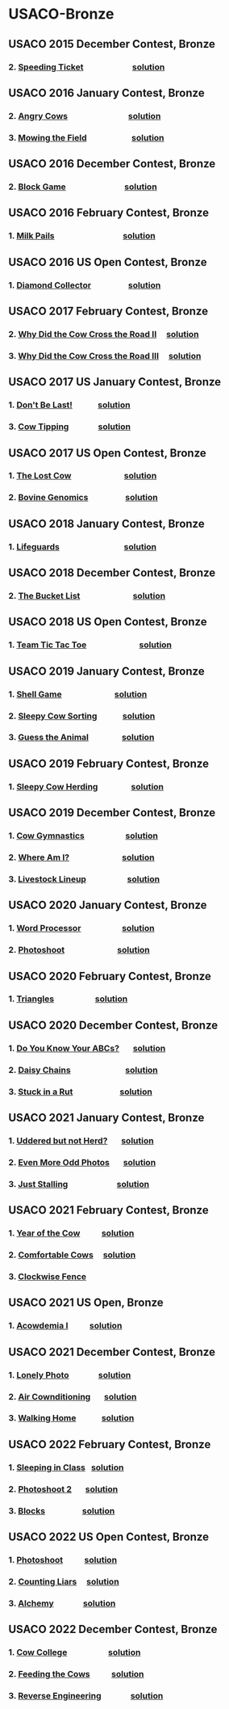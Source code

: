 # USACO-Bronze

## USACO 2015 December Contest, Bronze
### 2.  [Speeding Ticket](http://www.usaco.org/index.php?page=viewproblem2&cpid=568)     &nbsp; &nbsp; &nbsp; &nbsp; &nbsp; &nbsp; &nbsp; &nbsp; &nbsp; &nbsp; &nbsp; &nbsp;      [solution](solution/dec_2015/speed_ticket.py) 

## USACO 2016 January Contest, Bronze
### 2.  [Angry Cows](http://www.usaco.org/index.php?page=viewproblem2&cpid=592)    &nbsp;  &nbsp; &nbsp; &nbsp;  &nbsp;  &nbsp; &nbsp; &nbsp; &nbsp; &nbsp; &nbsp; &nbsp; &nbsp; &nbsp; &nbsp;      [solution](solution/jan_2016/angry.py) 

### 3.  [Mowing the Field](http://www.usaco.org/index.php?page=viewproblem2&cpid=593)    &nbsp;  &nbsp; &nbsp; &nbsp; &nbsp; &nbsp; &nbsp; &nbsp; &nbsp; &nbsp; &nbsp;      [solution](solution/jan_2016/mow_16_jan.py) 

## USACO 2016 December Contest, Bronze
### 2.  [Block Game](http://www.usaco.org/index.php?page=viewproblem2&cpid=664)     &nbsp; &nbsp;&nbsp; &nbsp; &nbsp;  &nbsp; &nbsp; &nbsp; &nbsp; &nbsp; &nbsp; &nbsp; &nbsp; &nbsp; &nbsp;      [solution](solution/dec_2016/cow_blocks.py) 

## USACO 2016 February Contest, Bronze
### 1.  [Milk Pails](http://www.usaco.org/index.php?page=viewproblem2&cpid=615)      &nbsp; &nbsp;&nbsp; &nbsp; &nbsp;&nbsp; &nbsp; &nbsp;  &nbsp; &nbsp; &nbsp; &nbsp; &nbsp; &nbsp; &nbsp; &nbsp; &nbsp; &nbsp;      [solution](solution/feb_2016/milk_pails.py) 

## USACO 2016 US Open Contest, Bronze
### 1.  [Diamond Collector](http://www.usaco.org/index.php?page=viewproblem2&cpid=615)    &nbsp; &nbsp; &nbsp; &nbsp; &nbsp; &nbsp; &nbsp; &nbsp; &nbsp;      [solution](solution/open_2016/diamond_collector.py) 

## USACO 2017 February Contest, Bronze
### 2.  [Why Did the Cow Cross the Road II](http://www.usaco.org/index.php?page=viewproblem2&cpid=712)    &nbsp; &nbsp;      [solution](solution/feb_2017/cross_road_II.py) 
### 3.  [Why Did the Cow Cross the Road III](http://www.usaco.org/index.php?page=viewproblem2&cpid=713)    &nbsp; &nbsp;      [solution](solution/feb_2017/cross_road_III.py)

## USACO 2017 US January Contest, Bronze
### 1.  [Don't Be Last!](http://www.usaco.org/index.php?page=viewproblem2&cpid=687)    &nbsp; &nbsp;  &nbsp; &nbsp;  &nbsp; &nbsp;      [solution](solution/jan_2017/notlast.py) 
### 3.  [Cow Tipping](http://www.usaco.org/index.php?page=viewproblem2&cpid=689)      &nbsp; &nbsp; &nbsp;  &nbsp; &nbsp;  &nbsp; &nbsp;     [solution](solution/jan_2017/cowtipping.py) 

## USACO 2017 US Open Contest, Bronze

### 1.  [The Lost Cow](http://www.usaco.org/index.php?page=viewproblem2&cpid=639)     &nbsp; &nbsp; &nbsp;  &nbsp; &nbsp; &nbsp; &nbsp; &nbsp; &nbsp; &nbsp; &nbsp; &nbsp; &nbsp;      [solution](solution/open_2017/LostCow_17_open_Jan.py) 
### 2.  [Bovine Genomics](http://www.usaco.org/index.php?page=viewproblem2&cpid=736)  &nbsp; &nbsp;  &nbsp; &nbsp; &nbsp; &nbsp; &nbsp; &nbsp; &nbsp;      [solution](solution/open_2017/Genomics.py) 

## USACO 2018 January Contest, Bronze
### 1.  [Lifeguards](http://www.usaco.org/index.php?page=viewproblem2&cpid=784)     &nbsp; &nbsp; &nbsp;  &nbsp; &nbsp; &nbsp; &nbsp; &nbsp; &nbsp; &nbsp; &nbsp; &nbsp; &nbsp; &nbsp; &nbsp; &nbsp;      [solution](solution/jan_2018/Lifeguards.py) 


## USACO 2018 December Contest, Bronze
### 2.  [The Bucket List](http://www.usaco.org/index.php?page=viewproblem2&cpid=856)     &nbsp; &nbsp; &nbsp;  &nbsp; &nbsp; &nbsp; &nbsp; &nbsp; &nbsp; &nbsp; &nbsp; &nbsp; &nbsp;      [solution](solution/dec_2018/Bucket_18_dec.py) 

## USACO 2018 US Open Contest, Bronze
### 1.  [Team Tic Tac Toe](http://www.usaco.org/index.php?page=viewproblem2&cpid=831)     &nbsp; &nbsp; &nbsp;  &nbsp; &nbsp; &nbsp; &nbsp; &nbsp; &nbsp; &nbsp; &nbsp; &nbsp; &nbsp;      [solution](solution/open_2018/tic.py)

## USACO 2019 January Contest, Bronze
### 1.  [Shell Game](http://www.usaco.org/index.php?page=viewproblem2&cpid=891)     &nbsp; &nbsp; &nbsp;  &nbsp; &nbsp; &nbsp; &nbsp; &nbsp; &nbsp; &nbsp; &nbsp; &nbsp; &nbsp;      [solution](solution/jan_2019/Shell_Game_jan2019.py) 
### 2. [Sleepy Cow Sorting](http://www.usaco.org/index.php?page=viewproblem2&cpid=892)   &nbsp; &nbsp; &nbsp; &nbsp; &nbsp; &nbsp;      [solution](solution/jan_2019/SleepyCowSorting_19_Jan.py)
### 3.  [Guess the Animal](http://www.usaco.org/index.php?page=viewproblem2&cpid=893)   &nbsp; &nbsp;  &nbsp; &nbsp; &nbsp; &nbsp; &nbsp; &nbsp;      [solution](solution/jan_2019/GuessAnimal_19_Jan.py)

## USACO 2019 February Contest, Bronze
### 1.  [Sleepy Cow Herding](http://www.usaco.org/index.php?page=viewproblem2&cpid=915)     &nbsp; &nbsp; &nbsp; &nbsp; &nbsp; &nbsp; &nbsp; &nbsp;      [solution](solution/feb_2019/cow_herding.py) 

## USACO 2019 December Contest, Bronze
### 1.  [Cow Gymnastics](http://www.usaco.org/index.php?page=viewproblem2&cpid=963)    &nbsp; &nbsp; &nbsp; &nbsp; &nbsp; &nbsp; &nbsp; &nbsp; &nbsp; &nbsp;      [solution](solution/dec_2019/cow_gymnastics.py)

### 2.  [Where Am I?](http://www.usaco.org/index.php?page=viewproblem2&cpid=964)    &nbsp; &nbsp; &nbsp; &nbsp; &nbsp; &nbsp; &nbsp; &nbsp; &nbsp; &nbsp; &nbsp; &nbsp; &nbsp;      [solution](solution/dec_2019/whereami.py)

### 3.  [Livestock Lineup](http://www.usaco.org/index.php?page=viewproblem2&cpid=965)   &nbsp; &nbsp; &nbsp; &nbsp; &nbsp; &nbsp; &nbsp; &nbsp; &nbsp; &nbsp;      [solution](solution/dec_2019/lineup.py)

## USACO 2020 January Contest, Bronze
### 1.  [Word Processor](http://www.usaco.org/index.php?page=viewproblem2&cpid=987)    &nbsp; &nbsp; &nbsp; &nbsp; &nbsp; &nbsp; &nbsp; &nbsp; &nbsp; &nbsp;      [solution](solution/jan_2020/word_processor.py)

### 2.  [Photoshoot](http://www.usaco.org/index.php?page=viewproblem2&cpid=988)   &nbsp; &nbsp; &nbsp; &nbsp; &nbsp; &nbsp; &nbsp; &nbsp; &nbsp; &nbsp; &nbsp; &nbsp; &nbsp;      [solution](solution/jan_2020/photo_shoot.py)


## USACO 2020 February Contest, Bronze
### 1.  [Triangles](http://www.usaco.org/index.php?page=viewproblem2&cpid=1011)    &nbsp; &nbsp; &nbsp; &nbsp; &nbsp; &nbsp; &nbsp; &nbsp; &nbsp; &nbsp;      [solution](solution/feb_2020/triangles.py)


## USACO 2020 December Contest, Bronze
### 1.  [Do You Know Your ABCs?](http://www.usaco.org/index.php?page=viewproblem2&cpid=1059)    &nbsp; &nbsp; &nbsp;     [solution](solution/dec_2020/abc.py)

### 2.  [Daisy Chains](http://www.usaco.org/index.php?page=viewproblem2&cpid=1060)       &nbsp; &nbsp;  &nbsp; &nbsp; &nbsp; &nbsp; &nbsp; &nbsp; &nbsp;&nbsp; &nbsp; &nbsp; &nbsp; &nbsp;        [solution](solution/dec_2020/daisy_chains.py)

### 3.  [Stuck in a Rut](http://www.usaco.org/index.php?page=viewproblem2&cpid=1061)  &nbsp; &nbsp; &nbsp; &nbsp; &nbsp; &nbsp; &nbsp;&nbsp; &nbsp; &nbsp; &nbsp; &nbsp;        [solution](solution/dec_2020/stuck.py)


## USACO 2021 January Contest, Bronze

### 1.  [Uddered but not Herd?](http://www.usaco.org/index.php?page=viewproblem2&cpid=1083)    &nbsp; &nbsp; &nbsp;     [solution](solution/jan_2021/Uddered_2021_jan.py)

### 2.  [Even More Odd Photos](http://www.usaco.org/index.php?page=viewproblem2&cpid=1084)      &nbsp; &nbsp; &nbsp;  [solution](solution/jan_2021/even_more_odd_photos.py)     

### 3.  [Just Stalling](http://www.usaco.org/index.php?page=viewproblem2&cpid=1085)   &nbsp; &nbsp; &nbsp; &nbsp; &nbsp; &nbsp; &nbsp; &nbsp; &nbsp; &nbsp; &nbsp; &nbsp;    [solution](solution/jan_2021/just_stalling.py)


##  USACO 2021 February Contest, Bronze

### 1. [Year of the Cow](http://www.usaco.org/index.php?page=viewproblem2&cpid=1107)    &nbsp; &nbsp; &nbsp; &nbsp; &nbsp;      [solution](solution/open_2017/LostCow_17_open_Jan.py)

### 2. [Comfortable Cows](http://www.usaco.org/index.php?page=viewproblem2&cpid=1108)    &nbsp; &nbsp;  [solution](solution/feb_2021/comfortable_cows.py)

### 3. [Clockwise Fence](http://www.usaco.org/index.php?page=viewproblem2&cpid=1109)    &nbsp; &nbsp; &nbsp;     


## USACO 2021 US Open, Bronze
### 1. [Acowdemia I](http://www.usaco.org/index.php?page=viewproblem2&cpid=1131)    &nbsp; &nbsp; &nbsp; &nbsp; &nbsp;      [solution](solution/open_2021/Acowdemia_I.py)

## USACO 2021 December Contest, Bronze
### 1. [Lonely Photo](http://www.usaco.org/index.php?page=viewproblem2&cpid=1155)    &nbsp; &nbsp; &nbsp; &nbsp; &nbsp; &nbsp; &nbsp;      [solution](solution/dec_2021/lonely_photo.py) 
### 2. [Air Cownditioning](http://www.usaco.org/index.php?page=viewproblem2&cpid=1156)     &nbsp; &nbsp; &nbsp;   [solution](solution/dec_2021/ac.py)
### 3. [Walking Home](http://www.usaco.org/index.php?page=viewproblem2&cpid=1157)    &nbsp;  &nbsp; &nbsp; &nbsp; &nbsp; &nbsp;   [solution](solution/dec_2021/walk.py)

## USACO 2022 February Contest, Bronze
### 1. [Sleeping in Class](http://www.usaco.org/index.php?page=viewproblem2&cpid=1203)    &nbsp;  [solution](solution/feb_2022/sleep.py)     
### 2. [Photoshoot 2](http://www.usaco.org/index.php?page=viewproblem2&cpid=1204)     &nbsp; &nbsp; &nbsp;   [solution](solution/feb_2022/photo_shoot.py)
### 3. [Blocks](http://www.usaco.org/index.php?page=viewproblem2&cpid=1205)    &nbsp; &nbsp; &nbsp; &nbsp; &nbsp; &nbsp; &nbsp; &nbsp; &nbsp;   [solution](solution/feb_2022/blocks.py)  

## USACO 2022 US Open Contest, Bronze
### 1. [Photoshoot](http://www.usaco.org/index.php?page=viewproblem2&cpid=1227)     &nbsp; &nbsp; &nbsp; &nbsp; &nbsp;  [solution](solution/open_2022/Photoshoot_open_22.py)     
### 2. [Counting Liars](http://www.usaco.org/index.php?page=viewproblem2&cpid=1228)   &nbsp; &nbsp;   [solution](solution/open_2022/Counting_Liars_open_22.py)
### 3. [Alchemy](http://www.usaco.org/index.php?page=viewproblem2&cpid=1229)      &nbsp; &nbsp; &nbsp; &nbsp; &nbsp; &nbsp; &nbsp;   [solution]()  

## USACO 2022 December Contest, Bronze
### 1. [Cow College](http://www.usaco.org/index.php?page=viewproblem2&cpid=1251)     &nbsp; &nbsp; &nbsp;  &nbsp; &nbsp; &nbsp;  &nbsp; &nbsp; &nbsp; &nbsp;  [solution](solution/dec_2022/college.py)     
### 2. [Feeding the Cows](http://www.usaco.org/index.php?page=viewproblem2&cpid=1252)   &nbsp; &nbsp; &nbsp;  &nbsp; &nbsp;   [solution](solution/dec_2022/feed.py)
### 3. [Reverse Engineering](http://www.usaco.org/index.php?page=viewproblem2&cpid=1253)      &nbsp; &nbsp; &nbsp; &nbsp; &nbsp; &nbsp; &nbsp;   [solution](olution/dec_2022/reverse.py)  

